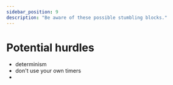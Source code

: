 ```yaml
---
sidebar_position: 9
description: "Be aware of these possible stumbling blocks."
---
```


# Potential hurdles

- determinism
- don't use your own timers
- 